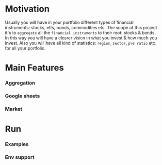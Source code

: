 # Motivation
Usually you will have in your portfolio different types of financial instruments: stocks, etfs, bonds, commodities etc.
The scope of this project it's to `aggregate` all the `financial instruments` to their root: stocks & bonds. In this way you will
have a clearer vision in what you invest & how much you invest. Also you will have all kind of statistics: `region`, 
`sector`, `p\e ratio` etc. for all your portfolio.

# Main Features

### Aggregation

### Google sheets

### Market

# Run
### Examples
### Env support